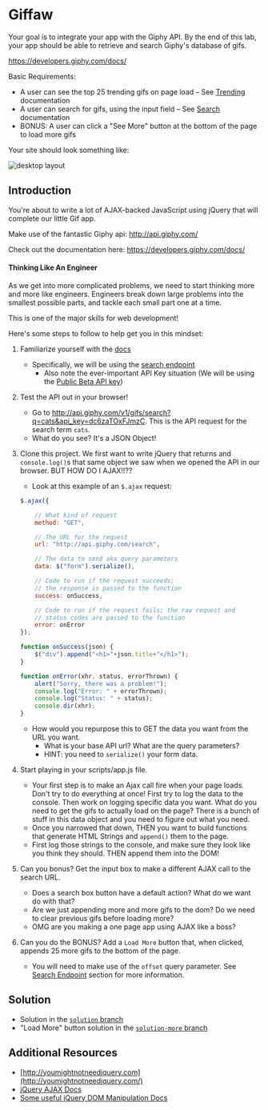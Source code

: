# Giffaw

Your goal is to integrate your app with the Giphy API. By the end of this lab, your app should be able to retrieve and search Giphy's database of gifs.

https://developers.giphy.com/docs/

Basic Requirements:

* A user can see the top 25 trending gifs on page load – See [Trending](https://developers.giphy.com/docs/) documentation
* A user can search for gifs, using the input field – See [Search](https://developers.giphy.com/docs/) documentation
* BONUS: A user can click a "See More" button at the bottom of the page to load more gifs

Your site should look something like:

![desktop layout](https://cloud.githubusercontent.com/assets/3010270/13936044/2ffadf60-ef78-11e5-95c5-55b8aefe68d6.png)


## Introduction

You're about to write a lot of AJAX-backed JavaScript using jQuery that will complete our little Gif app.

Make use of the fantastic Giphy api:
http://api.giphy.com/

Check out the documentation here:
https://developers.giphy.com/docs/

#### Thinking Like An Engineer

As we get into more complicated problems, we need to start thinking more and more like engineers. Engineers break down large problems into the smallest possible parts, and tackle each small part one at a time.

This is one of the major skills for web development!

Here's some steps to follow to help get you in this mindset:

1. Familiarize yourself with the [docs](https://github.com/Giphy/GiphyAPI)
	- Specifically, we will be using the [search endpoint](https://github.com/Giphy/GiphyAPI#search-endpoint)
		- Also note the ever-important API Key situation (We will be using the [Public Beta API key](https://github.com/Giphy/GiphyAPI#public-beta-key))

2. Test the API out in your browser!
	- Go to http://api.giphy.com/v1/gifs/search?q=cats&api_key=dc6zaTOxFJmzC. This is the API request for the search term `cats`.
	- What do you see? It's a JSON Object!

3. Clone this project. We first want to write jQuery that returns and `console.log()`s that same object we saw when we opened the API in our browser. BUT HOW DO I AJAX!!??
	- Look at this example of an `$.ajax` request:
	```js
	$.ajax({

		// What kind of request
		method: "GET",

		// The URL for the request
		url: "http://api.giphy.com/search",

		// The data to send aka query parameters
		data: $("form").serialize(),

		// Code to run if the request succeeds;
		// the response is passed to the function
		success: onSuccess,

		// Code to run if the request fails; the raw request and
		// status codes are passed to the function
		error: onError
	});

	function onSuccess(json) {
		$("div").append("<h1>"+json.title+"</h1>");
	}

	function onError(xhr, status, errorThrown) {
		alert("Sorry, there was a problem!");
		console.log("Error: " + errorThrown);
		console.log("Status: " + status);
		console.dir(xhr);
	}
	```
	- How would you repurpose this to GET the data you want from the URL you want.
		- What is your base API url? What are the query parameters?
		- HINT: you need to `serialize()` your form data.

4. Start playing in your scripts/app.js file.
	- Your first step is to make an Ajax call fire when your page loads. Don't try to do everything at once! First try to log the data to the console. Then work on logging specific data you want. What do you need to get the gifs to actually load on the page? There is a bunch of stuff in this data object and you need to figure out what you need.
	- Once you narrowed that down, THEN you want to build functions that generate HTML Strings and `append()` them to the page.
	- First log those strings to the console, and make sure they look like you think they should. THEN append them into the DOM!

5. Can you bonus? Get the input box to make a different AJAX call to the search URL.
	- Does a search box button have a default action? What do we want do with that?
	- Are we just appending more and more gifs to the dom? Do we need to clear previous gifs before loading more?
	- OMG are you making a one page app using AJAX like a boss?

6. Can you do the BONUS? Add a `Load More` button that, when clicked, appends 25 more gifs to the bottom of the page.
	- You will need to make use of the `offset` query parameter. See [Search Endpoint](https://github.com/Giphy/GiphyAPI#search-endpoint) section for more information.

## Solution 
- Solution in the [`solution` branch](https://github.com/SF-WDI-LABS/giffaw/tree/solution)
- "Load More" button solution in the [`solution-more` branch](https://github.com/SF-WDI-LABS/giffaw/tree/solution-more)

## Additional Resources

- [http://youmightnotneedjquery.com](http://youmightnotneedjquery.com/)
- [jQuery AJAX Docs](http://api.jquery.com/jquery.ajax/)
- [Some useful jQuery DOM Manipulation Docs](http://api.jquery.com/prepend/)
